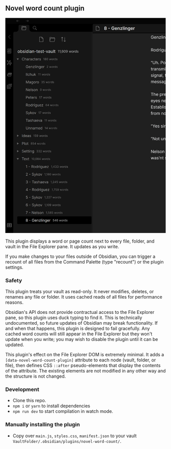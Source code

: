 ## Novel word count plugin

![A screenshot of the plugin, which shows slightly transparent word counts next to every document, folder, and vault in the File Explorer pane.](readme-screenshot-1.png)

This plugin displays a word or page count next to every file, folder, and vault in the File Explorer pane. It updates as you write.

If you make changes to your files outside of Obsidian, you can trigger a recount of all files from the Command Palette (type "recount") or the plugin settings.

### Safety

This plugin treats your vault as read-only. It never modifies, deletes, or renames any file or folder. It uses cached reads of all files for performance reasons.

Obsidian's API does not provide contractual access to the File Explorer pane, so this plugin uses duck typing to find it. This is technically undocumented, so future updates of Obsidian may break functionality. If and when that happens, this plugin is designed to fail gracefully. Any cached word counts will still appear in the File Explorer but they won't update when you write; you may wish to disable the plugin until it can be updated.

This plugin's effect on the File Explorer DOM is extremely minimal. It adds a `[data-novel-word-count-plugin]` attribute to each node (vault, folder, or file), then defines CSS `::after` pseudo-elements that display the contents of the attribute. The existing elements are not modified in any other way and the structure is not changed.

### Development

- Clone this repo.
- `npm i` or `yarn` to install dependencies
- `npm run dev` to start compilation in watch mode.

### Manually installing the plugin

- Copy over `main.js`, `styles.css`, `manifest.json` to your vault `VaultFolder/.obsidian/plugins/novel-word-count/`.